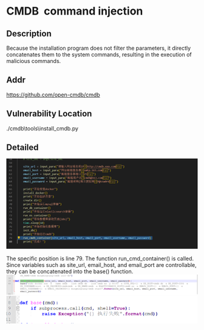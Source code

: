 # CMDB  command injection

## Description

Because the installation program does not filter the parameters, it directly concatenates them to the system commands, resulting in the execution of malicious commands.

## Addr

https://github.com/open-cmdb/cmdb

## Vulnerability Location

./cmdb\tools\install_cmdb.py

## Detailed
<img src=./img/cmdb1.png>

The specific position is line 79. The function run_cmd_container() is called. Since variables such as site_url, email_host, and email_port are controllable, they can be concatenated into the base() function.
<img src=./img/cmdb2.png>
<img src=./img/cmdb3.png>
